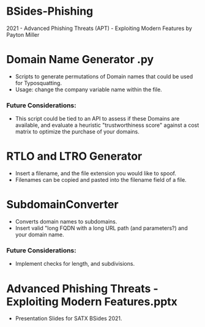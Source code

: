 # BSides-Phishing
2021 - Advanced Phishing Threats (APT) - Exploiting Modern Features
by Payton Miller

# Domain Name Generator .py 
 - Scripts to generate permutations of Domain names that could be used for Typosquatting.
 - Usage: change the company variable name within the file.
 
### Future Considerations:
 - This script could be tied to an API to assess if these Domains are available, and evaluate a heuristic "trustworthiness score" against a cost matrix to optimize the purchase of your domains. 

# RTLO and LTRO Generator
 - Insert a filename, and the file extension you would like to spoof.
 - Filenames can be copied and pasted into the filename field of a file. 
 
# SubdomainConverter
 - Converts domain names to subdomains. 
 - Insert valid "long FQDN with a long URL path (and parameters?) and your domain name. 
### Future Considerations:
 - Implement checks for length, and subdivisions.
 
# Advanced Phishing Threats - Exploiting Modern Features.pptx 
 - Presentation Slides for SATX BSides 2021.
